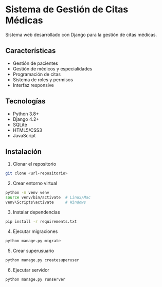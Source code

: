 # Sistema de Gestión de Citas Médicas

Sistema web desarrollado con Django para la gestión de citas médicas.

## Características

- Gestión de pacientes
- Gestión de médicos y especialidades
- Programación de citas
- Sistema de roles y permisos
- Interfaz responsive

## Tecnologías

- Python 3.8+
- Django 4.2+
- SQLite
- HTML5/CSS3
- JavaScript

## Instalación

1. Clonar el repositorio
```bash
git clone <url-repositorio>
```

2. Crear entorno virtual
```bash
python -m venv venv
source venv/bin/activate  # Linux/Mac
venv\Scripts\activate     # Windows
```

3. Instalar dependencias
```bash
pip install -r requirements.txt
```

4. Ejecutar migraciones
```bash
python manage.py migrate
```

5. Crear superusuario
```bash
python manage.py createsuperuser
```

6. Ejecutar servidor
```bash
python manage.py runserver
```
